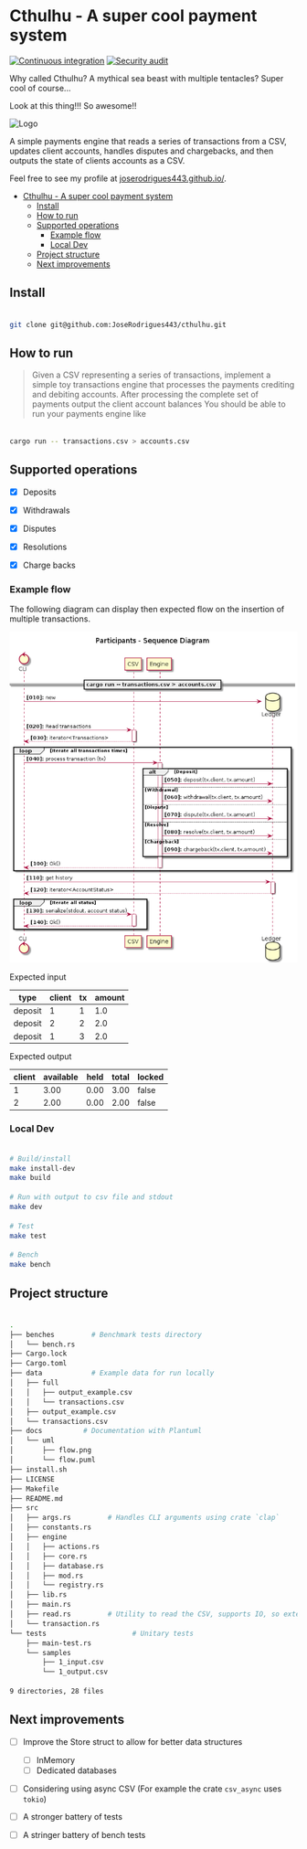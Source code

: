 # Cthulhu - A super cool payment system

[![Continuous integration](https://github.com/JoseRodrigues443/cthulhu/actions/workflows/ci.yaml/badge.svg?branch=main)](https://github.com/JoseRodrigues443/cthulhu/actions/workflows/ci.yaml)
[![Security audit](https://github.com/JoseRodrigues443/cthulhu/actions/workflows/audit.yaml/badge.svg?branch=main)](https://github.com/JoseRodrigues443/cthulhu/actions/workflows/audit.yaml)

Why called Cthulhu? A mythical sea beast with multiple tentacles? Super cool of course...

Look at this thing!!! So awesome!!

![Logo](https://i.imgur.com/wsY0A0M.png)

A simple payments engine that reads a series of transactions from a CSV, updates client accounts, handles disputes and chargebacks, and then outputs the state of clients accounts as a CSV.

Feel free to see my profile at [joserodrigues443.github.io/](https://joserodrigues443.github.io/).

- [Cthulhu - A super cool payment system](#cthulhu---a-super-cool-payment-system)
  - [Install](#install)
  - [How to run](#how-to-run)
  - [Supported operations](#supported-operations)
    - [Example flow](#example-flow)
    - [Local Dev](#local-dev)
  - [Project structure](#project-structure)
  - [Next improvements](#next-improvements)

## Install

```bash

git clone git@github.com:JoseRodrigues443/cthulhu.git

```

## How to run

> Given a CSV representing a series of transactions, implement a simple toy transactions engine that processes the payments crediting and debiting accounts. After processing the complete set of payments output the client account balances You should be able to run your payments engine like

```bash

cargo run -- transactions.csv > accounts.csv

```

## Supported operations

- [x] Deposits
- [x] Withdrawals
- [x] Disputes
- [x] Resolutions
- [x] Charge backs


### Example flow

The following diagram can display then expected flow on the insertion of multiple transactions.

![Flow](./docs/uml/flow.png)


Expected input

|type   |client|tx |amount|
|-------|------|---|------|
|deposit| 1    | 1 | 1.0  |
|deposit| 2    | 2 | 2.0  |
|deposit| 1    | 3 | 2.0  |


Expected output

|client |available|held|total|locked|
|-------|---------|----|-----|------|
|1      |3.00     |0.00|3.00 |false |
|2      |2.00     |0.00|2.00 |false |




### Local Dev

```bash

# Build/install
make install-dev
make build

# Run with output to csv file and stdout
make dev

# Test
make test

# Bench
make bench

```

## Project structure

```bash

.
├── benches         # Benchmark tests directory
│   └── bench.rs
├── Cargo.lock
├── Cargo.toml
├── data            # Example data for run locally
│   ├── full
│   │   ├── output_example.csv
│   │   └── transactions.csv
│   ├── output_example.csv
│   └── transactions.csv
├── docs          # Documentation with Plantuml
│   └── uml
│       ├── flow.png
│       └── flow.puml
├── install.sh
├── LICENSE
├── Makefile
├── README.md
├── src
│   ├── args.rs         # Handles CLI arguments using crate `clap`
│   ├── constants.rs
│   ├── engine
│   │   ├── actions.rs
│   │   ├── core.rs
│   │   ├── database.rs
│   │   ├── mod.rs
│   │   └── registry.rs
│   ├── lib.rs
│   ├── main.rs
│   ├── read.rs         # Utility to read the CSV, supports IO, so extensible for other streams
│   └── transaction.rs
└── tests                     # Unitary tests
    ├── main-test.rs
    └── samples
        ├── 1_input.csv
        └── 1_output.csv

9 directories, 28 files

```

## Next improvements

- [ ] Improve the Store struct to allow for better data structures
  - [ ] InMemory
  - [ ] Dedicated databases
- [ ] Considering using async CSV (For example the crate `csv_async` uses `tokio`)
- [ ] A stronger battery of tests
- [ ] A stringer battery of bench tests






